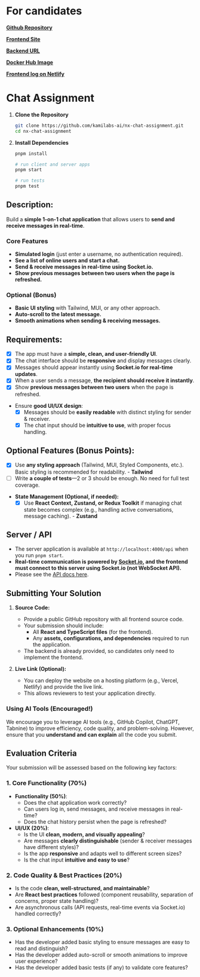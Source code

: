 # For candidates


**[Github Repository](https://github.com/lqkhanh-it/chat)**

**[Frontend Site](https://freezechat.netlify.app/login)**

**[Backend URL](https://chat-sv-v1.onrender.com)**

**[Docker Hub Image](https://hub.docker.com/r/lequockhanh292/chat-sv)**

**[Frontend log on Netlify](https://app.netlify.com/sites/freezechat/deploys/67b680f67eb67a4f4b465adb)**


# Chat Assignment

1. **Clone the Repository**
   ```bash
   git clone https://github.com/kamilabs-ai/nx-chat-assignment.git
   cd nx-chat-assignment
   ```
2. **Install Dependencies**

   ```bash
   pnpm install

   # run client and server apps
   pnpm start

   # run tests
   pnpm test
   ```

## **Description:**

Build a **simple 1-on-1 chat application** that allows users to **send and receive messages in real-time**.

### **Core Features**

- **Simulated login** (just enter a username, no authentication required).
- **See a list of online users and start a chat.**
- **Send & receive messages in real-time using Socket.io.**
- **Show previous messages between two users when the page is refreshed.**

### **Optional (Bonus)**

- **Basic UI styling** with Tailwind, MUI, or any other approach.
- **Auto-scroll to the latest message.**
- **Smooth animations when sending & receiving messages.**

## **Requirements:**

- [x]  The app must have a **simple, clean, and user-friendly UI**.
- [x]  The chat interface should be **responsive** and display messages clearly.
- [x]  Messages should appear instantly using **Socket.io for real-time updates**.
- [x]  When a user sends a message, **the recipient should receive it instantly**.
- [x]  Show **previous messages between two users** when the page is refreshed.
- Ensure **good UI/UX design**:
  - [x]  Messages should be **easily readable** with distinct styling for sender & receiver.
  - [x]  The chat input should be **intuitive to use**, with proper focus handling.

## **Optional Features (Bonus Points):**

- [x]  Use **any styling approach** (Tailwind, MUI, Styled Components, etc.). Basic styling is recommended for readability. - **Tailwind**
- [ ]  Write **a couple of tests**—2 or 3 should be enough. No need for full test coverage.
- **State Management (Optional, if needed):**
  - [x]  Use **React Context, Zustand, or Redux Toolkit** if managing chat state becomes complex (e.g., handling active conversations, message caching). - **Zustand**

## **Server / API**

- The server application is available at `http://localhost:4000/api` when you run `pnpm start`.
- **Real-time communication is powered by [Socket.io](https://socket.io/), and the frontend must connect to this server using Socket.io (not WebSocket API).**
- Please see the [API docs here](./server/README.md).

## **Submitting Your Solution**

1. **Source Code:**

   - Provide a public GitHub repository with all frontend source code.
   - Your submission should include:
     - All **React and TypeScript files** (for the frontend).
     - Any **assets, configurations, and dependencies** required to run the application.
   - The backend is already provided, so candidates only need to implement the frontend.

2. **Live Link (Optional):**
   - You can deploy the website on a hosting platform (e.g., Vercel, Netlify) and provide the live link.
   - This allows reviewers to test your application directly.

### **Using AI Tools (Encouraged!)**

We encourage you to leverage AI tools (e.g., GitHub Copilot, ChatGPT, Tabnine) to improve efficiency, code quality, and problem-solving. However, ensure that you **understand and can explain** all the code you submit.

## **Evaluation Criteria**

Your submission will be assessed based on the following key factors:

### **1. Core Functionality (70%)**

- **Functionality (50%)**:
  - Does the chat application work correctly?
  - Can users log in, send messages, and receive messages in real-time?
  - Does the chat history persist when the page is refreshed?
- **UI/UX (20%)**:
  - Is the UI **clean, modern, and visually appealing**?
  - Are messages **clearly distinguishable** (sender & receiver messages have different styles)?
  - Is the app **responsive** and adapts well to different screen sizes?
  - Is the chat input **intuitive and easy to use**?

### **2. Code Quality & Best Practices (20%)**

- Is the code **clean, well-structured, and maintainable**?
- Are **React best practices** followed (component reusability, separation of concerns, proper state handling)?
- Are asynchronous calls (API requests, real-time events via Socket.io) handled correctly?

### **3. Optional Enhancements (10%)**

- Has the developer added basic styling to ensure messages are easy to read and distinguish?
- Has the developer added auto-scroll or smooth animations to improve user experience?
- Has the developer added basic tests (if any) to validate core features?
